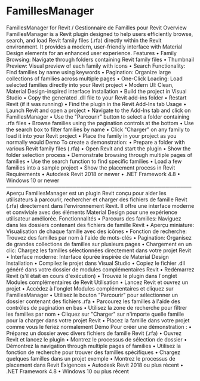# FamillesManager
FamillesManager for Revit / Gestionnaire de Familles pour Revit
Overview
FamillesManager is a Revit plugin designed to help users efficiently browse, search, and load Revit family files (.rfa) directly within the Revit environment. It provides a modern, user-friendly interface with Material Design elements for an enhanced user experience.
Features
•	Family Browsing: Navigate through folders containing Revit family files
•	Thumbnail Preview: Visual preview of each family with icons
•	Search Functionality: Find families by name using keywords
•	Pagination: Organize large collections of families across multiple pages
•	One-Click Loading: Load selected families directly into your Revit project
•	Modern UI: Clean, Material Design-inspired interface
Installation
•	Build the project in Visual Studio
•	Copy the generated .dll file to your Revit add-ins folder
•	Restart Revit (if it was running)
•	Find the plugin in the Revit Add-Ins tab
Usage
•	Launch Revit and open a project
•	Navigate to the Add-Ins tab and click on FamillesManager
•	Use the "Parcourir" button to select a folder containing .rfa files
•	Browse families using the pagination controls at the bottom
•	Use the search box to filter families by name
•	Click "Charger" on any family to load it into your Revit project
•	Place the family in your project as you normally would
Demo
To create a demonstration:
•	Prepare a folder with various Revit family files (.rfa)
•	Open Revit and start the plugin
•	Show the folder selection process
•	Demonstrate browsing through multiple pages of families
•	Use the search function to find specific families
•	Load a few families into a sample project
•	Show the placement process in Revit
Requirements
•	Autodesk Revit 2018 or newer
•	.NET Framework 4.8
•	Windows 10 or newer
──────────────────────────────────────────────────
Aperçu
FamillesManager est un plugin Revit conçu pour aider les utilisateurs à parcourir, rechercher et charger des fichiers de famille Revit (.rfa) directement dans l'environnement Revit. Il offre une interface moderne et conviviale avec des éléments Material Design pour une expérience utilisateur améliorée.
Fonctionnalités
•	Parcours des familles: Naviguez dans les dossiers contenant des fichiers de famille Revit
•	Aperçu miniature: Visualisation de chaque famille avec des icônes
•	Fonction de recherche: Trouvez des familles par nom à l'aide de mots-clés
•	Pagination: Organisez de grandes collections de familles sur plusieurs pages
•	Chargement en un clic: Chargez les familles sélectionnées directement dans votre projet Revit
•	Interface moderne: Interface épurée inspirée de Material Design
Installation
•	Compilez le projet dans Visual Studio
•	Copiez le fichier .dll généré dans votre dossier de modules complémentaires Revit
•	Redémarrez Revit (s'il était en cours d'exécution)
•	Trouvez le plugin dans l'onglet Modules complémentaires de Revit
Utilisation
•	Lancez Revit et ouvrez un projet
•	Accédez à l'onglet Modules complémentaires et cliquez sur FamillesManager
•	Utilisez le bouton "Parcourir" pour sélectionner un dossier contenant des fichiers .rfa
•	Parcourez les familles à l'aide des contrôles de pagination en bas
•	Utilisez la zone de recherche pour filtrer les familles par nom
•	Cliquez sur "Charger" sur n'importe quelle famille pour la charger dans votre projet Revit
•	Placez la famille dans votre projet comme vous le feriez normalement
Démo
Pour créer une démonstration :
•	Préparez un dossier avec divers fichiers de famille Revit (.rfa)
•	Ouvrez Revit et lancez le plugin
•	Montrez le processus de sélection de dossier
•	Démontrez la navigation through multiple pages of families
•	Utilisez la fonction de recherche pour trouver des familles spécifiques
•	Chargez quelques familles dans un projet exemple
•	Montrez le processus de placement dans Revit
Exigences
•	Autodesk Revit 2018 ou plus récent
•	.NET Framework 4.8
•	Windows 10 ou plus récent
